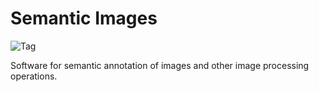 # Semantic Images
![Tag](https://img.shields.io/badge/tag-v0.0.1-blue.svg)


Software for semantic annotation of images and other image processing operations.
